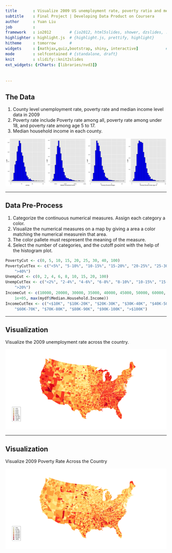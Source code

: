 ```yaml
---
title       : Visualize 2009 US unemployment rate, poverty ratio and median income level
subtitle    : Final Project | Developing Data Product on Coursera
author      : Yuan Liu
job         : 
framework   : io2012        # {io2012, html5slides, shower, dzslides, ...}
highlighter : highlight.js  # {highlight.js, prettify, highlight}
hitheme     : tomorrow      # 
widgets     : [mathjax,quiz,bootstrap, shiny, interactive]            # {mathjax, quiz, bootstrap}
mode        : selfcontained # {standalone, draft}
knit        : slidify::knit2slides
ext_widgets: {rCharts: [libraries/nvd3]}


---
```

## The Data
1. County level unemployment rate, poverty rate and median income level data in 2009
2. Poverty rate include Poverty rate among all, poverty rate among under 18, and poverty rate among age 5 to 17.
3. Median household income in each county.

![plot of chunk unnamed-chunk-1](figure/unnamed-chunk-1-1.png)

---
## Data Pre-Process
1. Categorize the continuous numerical measures. Assign each category a color.
2. Visualize the numerical measures on a map by giving a area a color matching the numerical measurein that area.
3. The color pallete must respresent the meaning of the measure. 
3. Select the number of categories, and the cutoff point with the help of the histogram plot.

```r
PovertyCut <- c(0, 5, 10, 15, 20, 25, 30, 40, 100)
PovertyCutTex <- c("<5%", "5-10%", "10-15%", "15-20%", "20-25%", "25-30%", "30-40%", 
    ">40%")
UnempCut <- c(0, 2, 4, 6, 8, 10, 15, 20, 100)
UnempCutTex <- c("<2%", "2-4%", "4-6%", "6-8%", "8-10%", "10-15%", "15-20%", 
    ">20%")
IncomeCut <- c(10000, 20000, 30000, 35000, 40000, 45000, 50000, 60000, 80000, 
    1e+05, max(mydf$Median.Household.Income))
IncomeCutTex <- c("<$10K", "$10K-20K", "$20K-30K", "$30K-40K", "$40K-50K", "$50K-60K", 
    "$60K-70K", "$70K-80K", "$80K-90K", "$90K-100K", ">$100K")
```

---
## Visualization
Visualize the 2009 unemployment rate across the country.

![plot of chunk unnamed-chunk-3](figure/unnamed-chunk-3-1.png)

---
## Visualization
Visualize 2009 Poverty Rate Across the Country

![plot of chunk unnamed-chunk-4](figure/unnamed-chunk-4-1.png)

